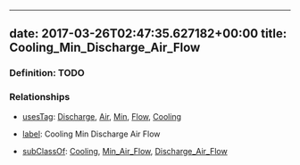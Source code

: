 
---
date: 2017-03-26T02:47:35.627182+00:00
title: Cooling_Min_Discharge_Air_Flow
---
### Definition: TODO

### Relationships

* [usesTag](https://brickschema.org/schema/1.0/BrickFrame#usesTag): [Discharge](https://brickschema.org/schema/1.0/BrickTag#Discharge), [Air](https://brickschema.org/schema/1.0/BrickTag#Air), [Min](https://brickschema.org/schema/1.0/BrickTag#Min), [Flow](https://brickschema.org/schema/1.0/BrickTag#Flow), [Cooling](https://brickschema.org/schema/1.0/BrickTag#Cooling)

* [label](http://www.w3.org/2000/01/rdf-schema#label): Cooling Min Discharge Air Flow

* [subClassOf](http://www.w3.org/2000/01/rdf-schema#subClassOf): [Cooling](https://brickschema.org/schema/1.0/Brick#Cooling), [Min_Air_Flow](https://brickschema.org/schema/1.0/Brick#Min_Air_Flow), [Discharge_Air_Flow](https://brickschema.org/schema/1.0/Brick#Discharge_Air_Flow)

